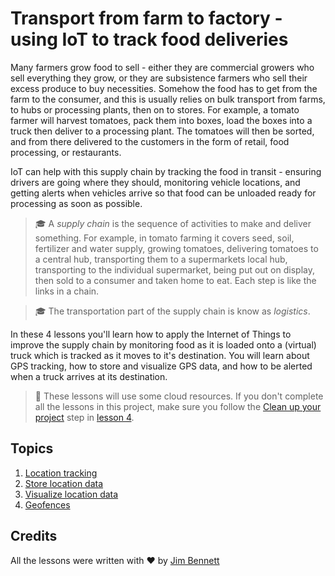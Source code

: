 # Transport from farm to factory - using IoT to track food deliveries

Many farmers grow food to sell - either they are commercial growers who sell everything they grow, or they are subsistence farmers who sell their excess produce to buy necessities. Somehow the food has to get from the farm to the consumer, and this is usually relies on bulk transport from farms, to hubs or processing plants, then on to stores. For example, a tomato farmer will harvest tomatoes, pack them into boxes, load the boxes into a truck then deliver to a processing plant. The tomatoes will then be sorted, and from there delivered to the customers in the form of retail, food processing, or restaurants.

IoT can help with this supply chain by tracking the food in transit - ensuring drivers are going where they should, monitoring vehicle locations, and getting alerts when vehicles arrive so that food can be unloaded ready for processing as soon as possible.

> 🎓 A *supply chain* is the sequence of activities to make and deliver something. For example, in tomato farming it covers seed, soil, fertilizer and water supply, growing tomatoes, delivering tomatoes to a central hub, transporting them to a supermarkets local hub, transporting to the individual supermarket, being put out on display, then sold to a consumer and taken home to eat. Each step is like the links in a chain.

> 🎓 The transportation part of the supply chain is know as *logistics*.

In these 4 lessons you'll learn how to apply the Internet of Things to improve the supply chain by monitoring food as it is loaded onto a (virtual) truck which is tracked as it moves to it's destination. You will learn about GPS tracking, how to store and visualize GPS data, and how to be alerted when a truck arrives at its destination.

> 💁 These lessons will use some cloud resources. If you don't complete all the lessons in this project, make sure you follow the [Clean up your project](lessons/4-keep-your-plant-secure/README.md#clean-up-your-project) step in [lesson 4](lessons/6-keep-your-plant-secure/README.md).

## Topics

1. [Location tracking](lessons/1-location-tracking/README.md)
1. [Store location data](./3-transport/lessons/2-store-location-data/README.md)
1. [Visualize location data](lessons/3-visualize-location-data/README.md)
1. [Geofences](lessons/4-geofences/README.md)

## Credits

All the lessons were written with ♥️ by [Jim Bennett](https://GitHub.com/JimBobBennett)
